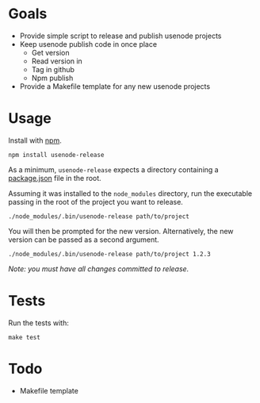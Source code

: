 # Goals

* Provide simple script to release and publish usenode projects
* Keep usenode publish code in once place
    * Get version
    * Read version in
    * Tag in github
    * Npm publish
* Provide a Makefile template for any new usenode projects

# Usage

Install with [npm](http://npmjs.org).

    npm install usenode-release


As a minimum, `usenode-release` expects a directory containing a [package.json](http://wiki.commonjs.org/wiki/Packages/1.0) file in the root.

Assuming it was installed to the `node_modules` directory, run the executable passing in the root of the project you want to release.

    ./node_modules/.bin/usenode-release path/to/project

You will then be prompted for the new version. Alternatively, the new version can be passed as a second argument.

    ./node_modules/.bin/usenode-release path/to/project 1.2.3

_Note: you must have all changes committed to release._

# Tests

Run the tests with:

    make test

# Todo

* Makefile template
